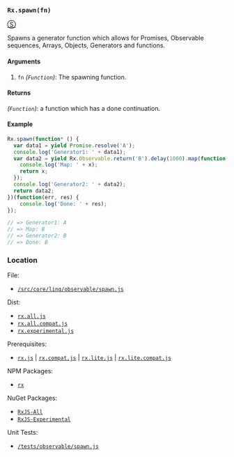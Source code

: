 ### `Rx.spawn(fn)`
[&#x24C8;](https://github.com/Reactive-Extensions/RxJS/blob/master/src/core/linq/observable/spawn.js "View in source")

Spawns a generator function which allows for Promises, Observable sequences, Arrays, Objects, Generators and functions.

#### Arguments
1. `fn` *(`Function`)*: The spawning function.

#### Returns
*(`Function`)*: a function which has a done continuation.

#### Example
```js
Rx.spawn(function* () {
  var data1 = yield Promise.resolve('A');
  console.log('Generator1: ' + data1);
  var data2 = yield Rx.Observable.return('B').delay(1000).map(function(x) {
    console.log('Map: ' + x);
    return x;
  });
  console.log('Generator2: ' + data2);
  return data2;
})(function(err, res) {
    console.log('Done: ' + res);
});

// => Generator1: A
// => Map: B
// => Generator2: B
// => Done: B
```

### Location

File:
- [`/src/core/linq/observable/spawn.js`](https://github.com/Reactive-Extensions/RxJS/blob/master/src/core/linq/observable/spawn.js)

Dist:
- [`rx.all.js`](https://github.com/Reactive-Extensions/RxJS/blob/master/dist/rx.all.js)
- [`rx.all.compat.js`](https://github.com/Reactive-Extensions/RxJS/blob/master/dist/rx.all.compat.js)
- [`rx.experimental.js`](https://github.com/Reactive-Extensions/RxJS/blob/master/dist/rx.experimental.js)

Prerequisites:
- [`rx.js`](https://github.com/Reactive-Extensions/RxJS/blob/master/dist/rx.js) | [`rx.compat.js`](https://github.com/Reactive-Extensions/RxJS/blob/master/dist/rx.compat.js) | [`rx.lite.js`](https://github.com/Reactive-Extensions/RxJS/blob/master/dist/rx.lite.js) | [`rx.lite.compat.js`](https://github.com/Reactive-Extensions/RxJS/blob/master/dist/rx.lite.compat.js)

NPM Packages:
- [`rx`](https://www.npmjs.org/package/rx)

NuGet Packages:
- [`RxJS-All`](http://www.nuget.org/packages/RxJS-All)
- [`RxJS-Experimental`](http://www.nuget.org/packages/RxJS-Experimental)

Unit Tests:
- [`/tests/observable/spawn.js`](https://github.com/Reactive-Extensions/RxJS/blob/master/tests/observable/spawn.js)
